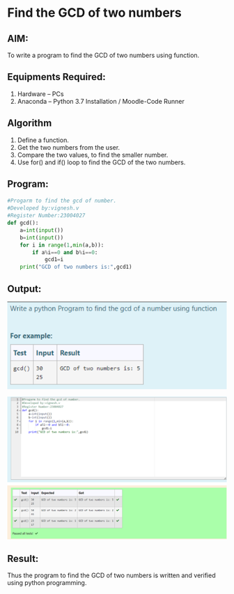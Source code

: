 # Find the GCD of two numbers

## AIM:
To write a program to find the GCD of two numbers using function.

## Equipments Required:
1. Hardware – PCs
2. Anaconda – Python 3.7 Installation / Moodle-Code Runner

## Algorithm
1. Define a function.
2. Get the two numbers from the user.
3. Compare the two values, to find the smaller number.
4. Use for() and if() loop to find the GCD of the two numbers.

## Program:
```PYTHON
#Progarm to find the gcd of number.
#Developed by:vignesh.v
#Register Number:23004027
def gcd():
    a=int(input())
    b=int(input())
    for i in range(1,min(a,b)):
        if a%i==0 and b%i==0:
            gcd1=i
    print("GCD of two numbers is:",gcd1)
```

## Output:
![gcd of two number](gcd.png)

![output](EX04.png)


## Result:
Thus the program to find the GCD of two numbers is written and verified using python programming.
